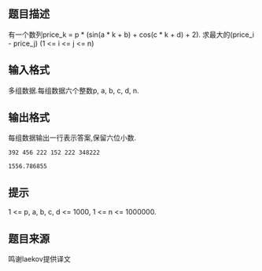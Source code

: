


## 题目描述
有一个数列price_k = p * (sin(a * k + b) + cos(c * k + d) + 2).
求最大的(price_i - price_j) (1 <= i <= j <= n)
## 输入格式
多组数据.每组数据六个整数p, a, b, c, d, n.
## 输出格式
每组数据输出一行表示答案,保留六位小数.

```input1
392 456 222 152 222 348222

```
```output1
1556.786855
```

## 提示
1 <= p, a, b, c, d <= 1000, 1 <= n <= 1000000.
## 题目来源
鸣谢laekov提供译文


